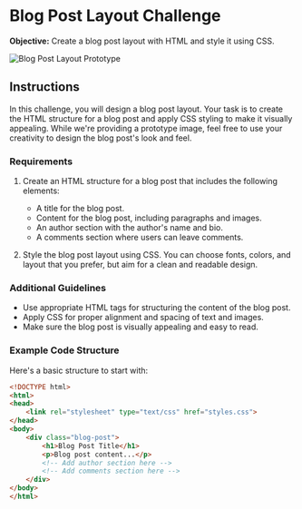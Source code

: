 # Blog Post Layout Challenge

**Objective:** Create a blog post layout with HTML and style it using CSS.

![Blog Post Layout Prototype](prototype-blog-post.jpg)

## Instructions

In this challenge, you will design a blog post layout. Your task is to create the HTML structure for a blog post and apply CSS styling to make it visually appealing. While we're providing a prototype image, feel free to use your creativity to design the blog post's look and feel.

### Requirements

1. Create an HTML structure for a blog post that includes the following elements:
   - A title for the blog post.
   - Content for the blog post, including paragraphs and images.
   - An author section with the author's name and bio.
   - A comments section where users can leave comments.

2. Style the blog post layout using CSS. You can choose fonts, colors, and layout that you prefer, but aim for a clean and readable design.

### Additional Guidelines

- Use appropriate HTML tags for structuring the content of the blog post.
- Apply CSS for proper alignment and spacing of text and images.
- Make sure the blog post is visually appealing and easy to read.

### Example Code Structure

Here's a basic structure to start with:

```html
<!DOCTYPE html>
<html>
<head>
    <link rel="stylesheet" type="text/css" href="styles.css">
</head>
<body>
    <div class="blog-post">
        <h1>Blog Post Title</h1>
        <p>Blog post content...</p>
        <!-- Add author section here -->
        <!-- Add comments section here -->
    </div>
</body>
</html>
```

